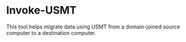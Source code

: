 # Invoke-USMT
This tool helps migrate data using USMT from a domain-joined source computer to a destination computer.

